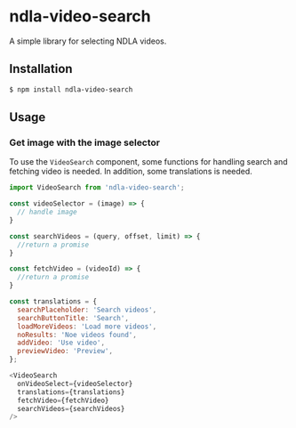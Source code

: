 # ndla-video-search

A simple library for selecting NDLA videos.

## Installation

```sh
$ npm install ndla-video-search
```

## Usage

### Get image with the image selector
To use the `VideoSearch` component, some functions for handling search and fetching video is needed. In addition, some translations is needed.
```js
import VideoSearch from 'ndla-video-search';

const videoSelector = (image) => {
  // handle image
}

const searchVideos = (query, offset, limit) => {
  //return a promise
}

const fetchVideo = (videoId) => {
  //return a promise
}

const translations = {
  searchPlaceholder: 'Search videos',
  searchButtonTitle: 'Search',
  loadMoreVideos: 'Load more videos',
  noResults: 'Noe videos found',
  addVideo: 'Use video',
  previewVideo: 'Preview',
};

<VideoSearch
  onVideoSelect={videoSelector}
  translations={translations}
  fetchVideo={fetchVideo}
  searchVideos={searchVideos}
/>

```
